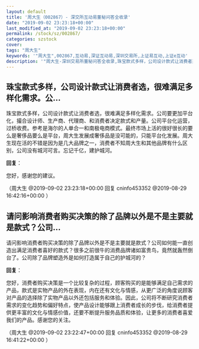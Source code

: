 ```yaml
---
layout: default
title: '周大生（002867）- 深交所互动易董秘问答全收录'
date: "2019-09-02 23:23:18+00:00"
last_modified_at: "2019-09-02 23:23:18+00:00"
permalink: /stock/sz/002867/
categories: szstock
cover: 
tags: "周大生"
keywords: '"周大生",002867,互动易,深证互动易,深圳交易所,上证易互动,上证e互动'
description: '"周大生-深圳交易所董秘问答全收录,珠宝款式多样，公司设计款式让消费者选，很难满足多样化需求。公司要更加平台化，撮合设计师、生产商、代理商、和消费者决定款式和产量。公司平台化运营，过桥收费。参考是海尔的人单合一和南极电商模式。最终市场上活的很好很长的要么是奢侈品要么是平台，周大生发展成奢侈品是没可能的，只能平台化发展。周大生现在活的不错是因为是几大品牌之一，消费者不知周大生和其他品牌有什么区别，公司没有城河可言。忘记千亿，建护城河。"'
---
```


## 珠宝款式多样，公司设计款式让消费者选，很难满足多样化需求。公...

珠宝款式多样，公司设计款式让消费者选，很难满足多样化需求。公司要更加平台化，撮合设计师、生产商、代理商、和消费者决定款式和产量。公司平台化运营，过桥收费。参考是海尔的人单合一和南极电商模式。最终市场上活的很好很长的要么是奢侈品要么是平台，周大生发展成奢侈品是没可能的，只能平台化发展。周大生现在活的不错是因为是几大品牌之一，消费者不知周大生和其他品牌有什么区别，公司没有城河可言。忘记千亿，建护城河。

**回复**：

您好，感谢您的建议。 

（周大生  @2019-09-02 23:23:18+00:00 回复 cninfo453352  @2019-08-29 16:42:16+00:00 ）

## 请问影响消费者购买决策的除了品牌以外是不是主要就是款式？公司...

请问影响消费者购买决策的除了品牌以外是不是主要就是款式？公司如何能一直创造出满足消费者喜好的款式？很多之前很牛的消费品牌诸如富贵鸟，竟然就轰然倒台了。公司除了品牌塑造外是如何打造属于自己的护城河的？

**回复**：

您好，消费者购买决策是一个比较复杂的过程，顾客购买的是能够满足自己需求的产品，款式是实物产品的外在表现，内在还有文化与情感，从更广泛的角度说顾客对产品的选择除了实物产品以外还包括服务和体验。因此，公司将不断研究消费者需求的变化趋势和偏好特点，使产品设计能够跟上消费者成长的步伐，给消费者提供更丰富的文化与情感价值，还要不断提升服务品质和体验，让更多的消费者喜爱我们的产品。感谢您的关注。 

（周大生  @2019-09-02 23:22:47+00:00 回复 cninfo453352  @2019-08-29 16:41:22+00:00 ）

